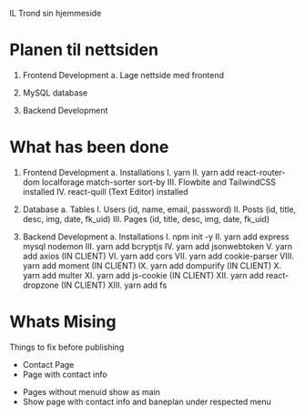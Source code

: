  IL Trond sin hjemmeside

# Planen til nettsiden 
1. Frontend Development
    a. Lage nettside med frontend
        <!-- I. Lage en hovedside -->
        <!-- II. Lage en vanlig side vanlig side med Skrive-boks -->
        <!-- III. Lage en kontakt side -->
        <!-- IV. Lage en Register og Login side -->
    <!-- b. Lage CSS med en fargekode som kan brukes til alle logoer -->

2. MySQL database
    <!-- a. Lage en for Nyheter
    b. Lage en for NavBar
    c. Lage en for Sider
    d. Lage en for Sponsorer -->

3. Backend Development
    <!-- a. Koble til Register og Login med cookies og Authentication
    b. Koble til Nyheter
    c. Koble til Sider
    d. Koble til Sponsorer
    e. Koble til NavBar -->

# What has been done
1. Frontend Development
    a. Installations
        I. yarn
        II. yarn add react-router-dom localforage match-sorter sort-by
        III. Flowbite and TailwindCSS installed
        IV. react-quill (Text Editor) installed

2. Database
    a. Tables
        I. Users (id, name, email, password)
        II. Posts (id, title, desc, img, date, fk_uid)
        III. Pages (id, title, desc, img, date, fk_uid)

3. Backend Development
    a. Installations
        I. npm init -y
        II. yarn add express mysql nodemon
        III. yarn add bcryptjs
        IV. yarn add jsonwebtoken
        V. yarn add axios (IN CLIENT)
        VI. yarn add cors
        VII. yarn add cookie-parser
        VIII. yarn add moment (IN CLIENT)
        IX. yarn add dompurify (IN CLIENT)
        X. yarn add multer
        XI. yarn add js-cookie (IN CLIENT)
        XII. yarn add react-dropzone (IN CLIENT)
        XIII. yarn add fs
        

# Whats Mising
<!-- - Change homepage image -->
<!-- - Change homepage sidemenu  --> 
<!-- - Change Sidebar -->
<!-- - Change Navbar --> 
<!-- - Change Footer -->
<!-- - Add, delete and edit pages -->
<!-- - Add, edit and delete user --> 
<!-- - Add Sponsors -->
<!-- - Nyhet side  -->
<!-- - Make it safer -->
<!-- - Add "Varsler" -->
<!-- - Teknisk Gjeld -->

Things to fix before publishing
<!-- - Reverse back to old commit, one before files -->
- Contact Page
- Page with contact info
<!-- - Upload several files at once -->
- Pages without menuid show as main
- Show page with contact info and baneplan under respected menu
